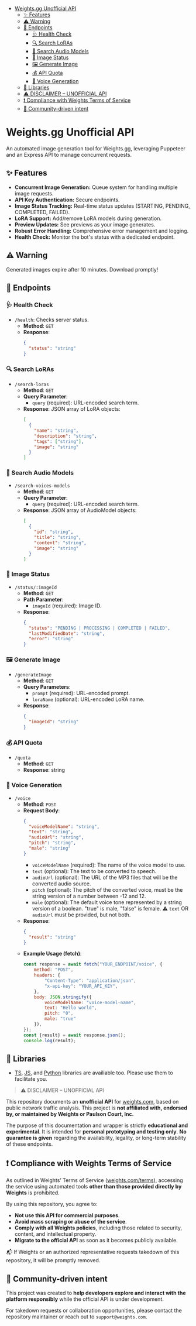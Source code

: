 - [Weights.gg Unofficial API](#weightsgg-unofficial-api)
    - [✨ Features](#-features)
    - [⚠️ Warning](#️-warning)
    - [🚀 Endpoints](#-endpoints)
        - [🩺 Health Check](#health-check)
        - [🔍 Search LoRAs](#search-loras)
        - [🎤 Search Audio Models](#search-audio-models)
        - [🚦 Image Status](#image-status)
        - [🖼️ Generate Image](#generate-image)
        - [💰 API Quota](#api-quota)
        - [🎤 Voice Generation](#-voice-generation)
    - [📖 Libraries](#-libraries)
    - [⚠️ DISCLAIMER – UNOFFICIAL API](#️-disclaimer--unofficial-api)
    - [❗ Compliance with Weights Terms of Service](#-compliance-with-weights-terms-of-service)
    - [🤝 Community-driven intent](#-community-driven-intent)

# Weights.gg Unofficial API

An automated image generation tool for Weights.gg, leveraging Puppeteer and an Express API to manage concurrent requests.

## ✨ Features

- **Concurrent Image Generation:** Queue system for handling multiple image requests.
- **API Key Authentication:** Secure endpoints.
- **Image Status Tracking:** Real-time status updates (STARTING, PENDING, COMPLETED, FAILED).
- **LoRA Support:** Add/remove LoRA models during generation.
- **Preview Updates:** See previews as your image generates.
- **Robust Error Handling:** Comprehensive error management and logging.
- **Health Check:** Monitor the bot's status with a dedicated endpoint.

## ⚠️ Warning

Generated images expire after 10 minutes. Download promptly!
## 🚀 Endpoints

### 🩺 Health Check

- `/health`: Checks server status.
    - **Method**: `GET`
    - **Response**:
        ```json
        {
          "status": "string"
        }
        ```

### 🔍 Search LoRAs

- `/search-loras`
    - **Method**: `GET`
    - **Query Parameter**:
        - `query` (required): URL-encoded search term.
    - **Response**: JSON array of LoRA objects:
        ```json
        [
          {
            "name": "string",
            "description": "string",
            "tags": ["string"],
            "image": "string"
          }
        ]
        ```

### 🎤 Search Audio Models

- `/search-voices-models`
    - **Method**: `GET`
    - **Query Parameter**:
        - `query` (required): URL-encoded search term.
    - **Response**: JSON array of AudioModel objects:
        ```json
        [
          {
            "id": "string",
            "title": "string",
            "content": "string",
            "image": "string"
          }
        ]
        ```

### 🚦 Image Status

- `/status/:imageId`
    - **Method**: `GET`
    - **Path Parameter**:
        - `imageId` (required): Image ID.
    - **Response**:
        ```json
        {
          "status": "PENDING | PROCESSING | COMPLETED | FAILED",
          "lastModifiedDate": "string",
          "error": "string"
        }
        ```

### 🖼️ Generate Image

- `/generateImage`
    - **Method**: `GET`
    - **Query Parameters**:
        - `prompt` (required): URL-encoded prompt.
        - `loraName` (optional): URL-encoded LoRA name.
    - **Response**:
        ```json
        {
          "imageId": "string"
        }
        ```

### 💰 API Quota

- `/quota`
    - **Method**: `GET`
    - **Response**: string

### 🎤 Voice Generation

- `/voice`
    - **Method**: `POST`
    - **Request Body**:
        ```json
        {
          "voiceModelName": "string",
          "text": "string",
          "audioUrl": "string",
          "pitch": "string",
          "male": "string"
        }
        ```
        - `voiceModelName` (required): The name of the voice model to use.
        - `text` (optional): The text to be converted to speech.
        - `audioUrl` (optional): The URL of the MP3 files that will be the converted audio source.
        - `pitch` (optional): The pitch of the converted voice, must be the string version of a number between -12 and 12.
        - `male` (optional): The default voice tone represented by a string version of a boolean. "true" is male, "false" is female.
        ⚠️ `text` OR `audioUrl` must be provided, but not both.
    - **Response**:
        ```json
        {
          "result": "string"
        }
        ```
    - **Example Usage (fetch)**:
        ```javascript
        const response = await fetch("YOUR_ENDPOINT/voice", {
            method: "POST",
            headers: {
                "Content-Type": "application/json",
                "x-api-key": "YOUR_API_KEY",
            },
            body: JSON.stringify({
                voiceModelName: "voice-model-name",
                text: "Hello world",
                pitch: "0",
                male: "true"
            }),
        });
        const {result} = await response.json();
        console.log(result);
        ```

## 📖 Libraries
- [TS](https://github.com/fox3000foxy/weights.gg-api/blob/main/libs/weights-api.ts), [JS](https://github.com/fox3000foxy/weights.gg-api/blob/main/libs/weights-api.js), and [Python](https://github.com/fox3000foxy/weights.gg-api/blob/main/libs/weights-api.py) libraries are availiable too. Please use them to facilitate you.

> ⚠️ DISCLAIMER – UNOFFICIAL API

This repository documents an **unofficial API** for [weights.com](https://www.weights.com), based on public network traffic analysis. This project is **not affiliated with, endorsed by, or maintained by Weights or Paulson Court, Inc.**

The purpose of this documentation and wrapper is strictly **educational and experimental**. It is intended for **personal prototyping and testing only**. **No guarantee is given** regarding the availability, legality, or long-term stability of these endpoints.

## ❗ Compliance with Weights Terms of Service

As outlined in Weights’ Terms of Service ([weights.com/terms](https://www.weights.com/terms)), accessing the service using automated tools **other than those provided directly by Weights** is prohibited.

By using this repository, you agree to:

- **Not use this API for commercial purposes**.
- **Avoid mass scraping or abuse of the service**.
- **Comply with all Weights policies**, including those related to security, content, and intellectual property.
- **Migrate to the official API** as soon as it becomes publicly available.

📬 If Weights or an authorized representative requests takedown of this repository, it will be promptly removed.

## 🤝 Community-driven intent

This project was created to **help developers explore and interact with the platform responsibly** while the official API is under development.

For takedown requests or collaboration opportunities, please contact the repository maintainer or reach out to `support@weights.com`.
